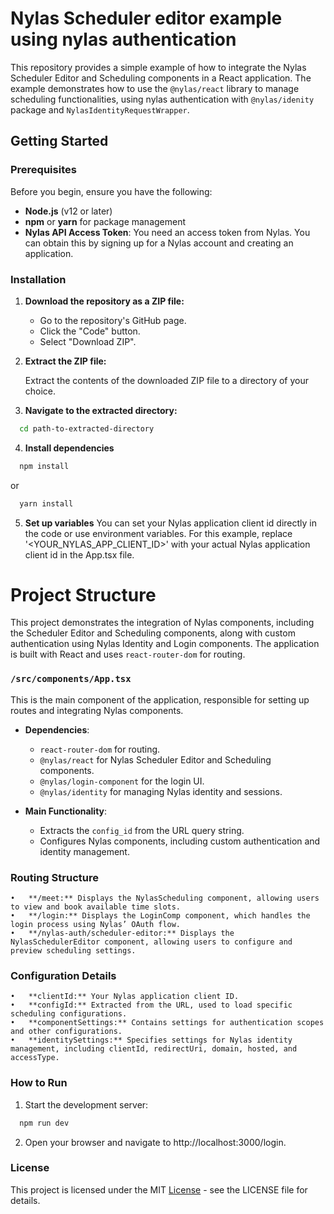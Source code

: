 # Nylas Scheduler editor example using nylas authentication

This repository provides a simple example of how to integrate the Nylas Scheduler Editor and Scheduling components in a React application. The example demonstrates how to use the `@nylas/react` library to manage scheduling functionalities, using nylas authentication with `@nylas/idenity` package and `NylasIdentityRequestWrapper`.

## Getting Started

### Prerequisites

Before you begin, ensure you have the following:

- **Node.js** (v12 or later)
- **npm** or **yarn** for package management
- **Nylas API Access Token**: You need an access token from Nylas. You can obtain this by signing up for a Nylas account and creating an application.

### Installation

1. **Download the repository as a ZIP file:**

   - Go to the repository's GitHub page.
   - Click the "Code" button.
   - Select "Download ZIP".

2. **Extract the ZIP file:**

   Extract the contents of the downloaded ZIP file to a directory of your choice.

3. **Navigate to the extracted directory:**
  ```sh
    cd path-to-extracted-directory
  ```

4. **Install dependencies**
  ```sh
    npm install
  ```
  or
  ```sh
    yarn install
  ```

5. **Set up variables**
You can set your Nylas application client id directly in the code or use environment variables. For this example, replace '<YOUR_NYLAS_APP_CLIENT_ID>' with your actual Nylas application client id in the App.tsx file.


# Project Structure

This project demonstrates the integration of Nylas components, including the Scheduler Editor and Scheduling components, along with custom authentication using Nylas Identity and Login components. The application is built with React and uses `react-router-dom` for routing.

### `/src/components/App.tsx`

This is the main component of the application, responsible for setting up routes and integrating Nylas components.

- **Dependencies**: 
  - `react-router-dom` for routing.
  - `@nylas/react` for Nylas Scheduler Editor and Scheduling components.
  - `@nylas/login-component` for the login UI.
  - `@nylas/identity` for managing Nylas identity and sessions.

- **Main Functionality**:
  - Extracts the `config_id` from the URL query string.
  - Configures Nylas components, including custom authentication and identity management.

### Routing Structure

	•	**/meet:** Displays the NylasScheduling component, allowing users to view and book available time slots.
	•	**/login:** Displays the LoginComp component, which handles the login process using Nylas’ OAuth flow.
	•	**/nylas-auth/scheduler-editor:** Displays the NylasSchedulerEditor component, allowing users to configure and preview scheduling settings.

### Configuration Details

	•	**clientId:** Your Nylas application client ID.
	•	**configId:** Extracted from the URL, used to load specific scheduling configurations.
	•	**componentSettings:** Contains settings for authentication scopes and other configurations.
	•	**identitySettings:** Specifies settings for Nylas identity management, including clientId, redirectUri, domain, hosted, and accessType.

### How to Run
  1.	Start the development server:
  ```sh
    npm run dev
  ```
  2.	Open your browser and navigate to http://localhost:3000/login.

### License

This project is licensed under the MIT [License](https://github.com/nylas-samples/scheduler-v3-code-samples/blob/main/LICENSE) - see the LICENSE file for details.
